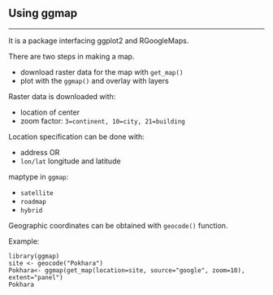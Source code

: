 ## Using ggmap 

---

It is a package interfacing ggplot2 and RGoogleMaps.

There are two steps in making a map.

+ download raster data for the map with `get_map()`
+ plot with the `ggmap()` and overlay with layers



Raster data is downloaded with:
  
* location of center 
* zoom factor: `3=continent, 10=city, 21=building`

Location specification can be done with:
  
* address OR
* `lon/lat` longitude and latitude 


maptype in `ggmap`:
  
* `satellite`
* `roadmap`
* `hybrid`

Geographic coordinates can be obtained with `geocode()` function.




Example:
```{r}
library(ggmap)
site <- geocode("Pokhara")
Pokhara<- ggmap(get_map(location=site, source="google", zoom=10), extent="panel")
Pokhara

```


  
